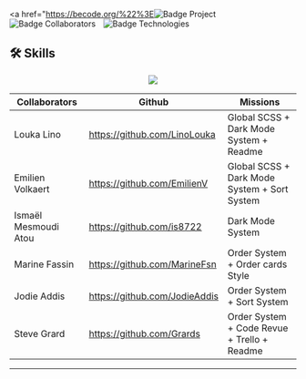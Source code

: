 <a href="https://becode.org/%22%3E<img src="https://img.shields.io/badge/Project-BeCode-blue?style=for-the-badge&logo=appveyor" alt="Badge Project" style="margin-right:10px;"></a>
<img src="https://img.shields.io/badge/Collaborators-6-red?style=for-the-badge&logo=appveyor" alt="Badge Collaborators" style="margin-right:10px;"> 
<img src="https://img.shields.io/badge/Technos-HMTL5_/_SCSS_/_CSS3_/_JS-green?style=for-the-badge&logo=appveyor" alt="Badge Technologies" style="margin-right:10px;">

## 🛠 Skills
<p align="center">
  <a href="https://skillicons.dev">
    <img src="https://skillicons.dev/icons?i=js,html,css,sass" />
  </a>
</p>

| Collaborators | Github        | Missions      |
| ------------- | ------------- | ------------- |
| Louka Lino | https://github.com/LinoLouka | Global SCSS + Dark Mode System + Readme |
| Emilien Volkaert | https://github.com/EmilienV | Global SCSS + Dark Mode System + Sort System|
| Ismaël Mesmoudi Atou | https://github.com/is8722 | Dark Mode System|
| Marine Fassin | https://github.com/MarineFsn | Order System + Order cards Style|
| Jodie Addis | https://github.com/JodieAddis | Order System + Sort System |
| Steve Grard | https://github.com/Grards | Order System + Code Revue + Trello + Readme |






---
